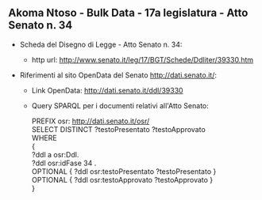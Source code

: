 ## Akoma Ntoso - Bulk Data - 17a legislatura - Atto Senato n. 34 ##

* Scheda del Disegno di Legge - Atto Senato n. 34:
	* http url: http://www.senato.it/leg/17/BGT/Schede/Ddliter/39330.htm

* Riferimenti al sito OpenData del Senato http://dati.senato.it/:
	* Link OpenData: http://dati.senato.it/ddl/39330
	* Query SPARQL per i documenti relativi all'Atto Senato:

        PREFIX osr: <http://dati.senato.it/osr/>  
		SELECT DISTINCT ?testoPresentato ?testoApprovato  
		WHERE  
		{  
		    ?ddl a osr:Ddl.  
		    ?ddl osr:idFase 34 .  
		    OPTIONAL { ?ddl osr:testoPresentato ?testoPresentato }  
		    OPTIONAL { ?ddl osr:testoApprovato ?testoApprovato }  
		}
		